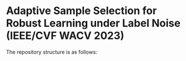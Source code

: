 # Adaptive Sample Selection for Robust Learning under Label Noise (IEEE/CVF WACV 2023)

The repository structure is as follows:

